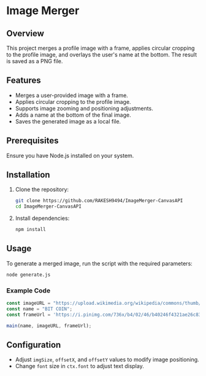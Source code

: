 # Image Merger

## Overview
This project merges a profile image with a frame, applies circular cropping to the profile image, and overlays the user's name at the bottom. The result is saved as a PNG file.

## Features
- Merges a user-provided image with a frame.
- Applies circular cropping to the profile image.
- Supports image zooming and positioning adjustments.
- Adds a name at the bottom of the final image.
- Saves the generated image as a local file.

## Prerequisites
Ensure you have Node.js installed on your system.

## Installation
1. Clone the repository:
   ```sh
   git clone https://github.com/RAKESH9494/ImageMerger-CanvasAPI
   cd ImageMerger-CanvasAPI
   ```
2. Install dependencies:
   ```sh
   npm install
   ```

## Usage
To generate a merged image, run the script with the required parameters:
```sh
node generate.js
```

### Example Code
```js
const imageURL = "https://upload.wikimedia.org/wikipedia/commons/thumb/4/46/Bitcoin.svg/1200px-Bitcoin.svg.png";
const name = "BIT COIN";
const frameUrl = 'https://i.pinimg.com/736x/b4/02/46/b40246f4321ae26c83f7db362ae9ad06.jpg';

main(name, imageURL, frameUrl);
```

## Configuration
- Adjust `imgSize`, `offsetX`, and `offsetY` values to modify image positioning.
- Change `font` size in `ctx.font` to adjust text display.


